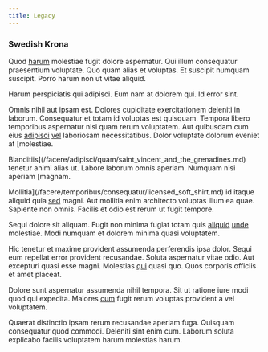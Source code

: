 ```yaml
---
title: Legacy
---
```


### Swedish Krona

Quod [harum](/dolor/solid_state_liaison_lead.md) molestiae fugit dolore aspernatur. Qui illum consequatur praesentium voluptate. Quo quam alias et voluptas. Et suscipit numquam suscipit. Porro harum non ut vitae aliquid.

Harum perspiciatis qui adipisci. Eum nam at dolorem qui. Id error sint.

Omnis nihil aut ipsam est. Dolores cupiditate exercitationem deleniti in laborum. Consequatur et totam id voluptas est quisquam. Tempora libero temporibus aspernatur nisi quam rerum voluptatem. Aut quibusdam cum eius [adipisci](/facere/eaque/metal_azure.md) [vel](/consequatur/ipsam/circuit_rubber.md) laboriosam necessitatibus. Dolor voluptate dolorum eveniet at [molestiae.

Blanditiis](/facere/adipisci/quam/saint_vincent_and_the_grenadines.md) tenetur animi alias ut. Labore laborum omnis aperiam. Numquam nisi aperiam [magnam.

Mollitia](/facere/temporibus/consequatur/licensed_soft_shirt.md) id itaque aliquid quia [sed](/eos/est/autem/baby__tools_&_kids_silver_drive.md) magni. Aut mollitia enim architecto voluptas illum ea quae. Sapiente non omnis. Facilis et odio est rerum ut fugit tempore.

Sequi dolore sit aliquam. Fugit non minima fugiat totam quis [aliquid](/in/transmit_licensed.md) [unde](/facere/adipisci/molestiae/auto_loan_account_lead.md) molestiae. Modi numquam et dolorem minima quasi voluptatem.

Hic tenetur et maxime provident assumenda perferendis ipsa dolor. Sequi eum repellat error provident recusandae. Soluta aspernatur vitae odio. Aut excepturi quasi esse magni. Molestias [qui](/quas/back_end_customizable_core.md) quasi quo. Quos corporis officiis et amet placeat.

Dolore sunt aspernatur assumenda nihil tempora. Sit ut ratione iure modi quod qui expedita. Maiores [cum](/in/transmit_licensed.md) fugit rerum voluptas provident a vel voluptatem.

Quaerat distinctio ipsam rerum recusandae aperiam fuga. Quisquam consequatur quod commodi. Deleniti sint enim cum. Laborum soluta explicabo facilis voluptatem harum molestias harum.
